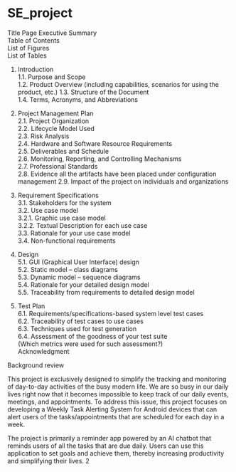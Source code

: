 # SE_project
   Title Page
Executive Summary  
Table of Contents  
List of Figures  
List of Tables  
1. Introduction  
1.1. Purpose and Scope  
1.2. Product Overview (including capabilities, scenarios for using the product, etc.)  1.3. Structure of the Document  
1.4. Terms, Acronyms, and Abbreviations  
2. Project Management Plan  
2.1. Project Organization  
2.2. Lifecycle Model Used  
2.3. Risk Analysis  
2.4. Hardware and Software Resource Requirements  
2.5. Deliverables and Schedule  
2.6. Monitoring, Reporting, and Controlling Mechanisms  
2.7. Professional Standards  
2.8. Evidence all the artifacts have been placed under configuration management  2.9. Impact of the project on individuals and organizations  
3. Requirement Specifications  
3.1. Stakeholders for the system  
3.2. Use case model  
3.2.1. Graphic use case model  
3.2.2. Textual Description for each use case  
3.3. Rationale for your use case model  
3.4. Non-functional requirements  

5. Design  
5.1. GUI (Graphical User Interface) design  
5.2. Static model – class diagrams  
5.3. Dynamic model – sequence diagrams  
5.4. Rationale for your detailed design model  
5.5. Traceability from requirements to detailed design model  
6. Test Plan  
6.1. Requirements/specifications-based system level test cases  
6.2. Traceability of test cases to use cases  
6.3. Techniques used for test generation  
6.4. Assessment of the goodness of your test suite  
 (Which metrics were used for such assessment?)  
Acknowledgment  


Background review

This project is exclusively designed to simplify the tracking and monitoring of day-to-day activities of the busy modern life. We are so busy in our daily lives right now that it becomes impossible to keep track of our daily events, meetings, and appointments. To address this issue, this project focuses on developing a Weekly Task Alerting System for Android devices that can alert users of the tasks/appointments that are scheduled for each day in a week. 

The project is primarily a reminder app powered by an AI chatbot that reminds users of all the tasks that are due daily. Users can use this application to set goals and achieve them, thereby increasing productivity and simplifying their lives.
2
